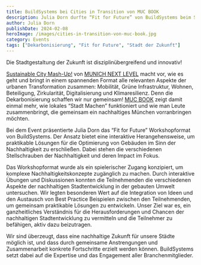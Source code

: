 ```yaml
---
title: BuildSystems bei Cities in Transition von MUC BOOK
description: Julia Dorn durfte “Fit for Future” von BuildSystems beim Sustainable City Mash-Up von Munich Next Level präsentieren.
author: Julia Dorn
publishDate: 2024-02-08
heroImage: /images/cities-in-transition-von-muc-book.jpg
category: Events
tags: ["Dekarbonisierung", "Fit for Future", "Stadt der Zukunft"]
---
```


Die Stadtgestaltung der Zukunft ist disziplinübergreifend und innovativ!

[Sustainable City Mash-Up!](https://www.mucbook.de/sustainable-city-mash-up/) von [MUNICH NEXT LEVEL](https://www.mucbook.de/author/munich-next-level/) macht vor, wie es geht und bringt in einem spannenden Format alle relevanten Aspekte der urbanen Transformation zusammen: Mobilität, Grüne Infrastruktur, Wohnen, Beteiligung, Zirkularität, Digitalisierung und Klimaresilienz. Denn die Dekarbonisierung schaffen wir nur gemeinsam! [MUC BOOK](https://www.mucbook.de/) zeigt damit einmal mehr, wie lokales “Stadt Machen” funktioniert und wie man Leute zusammenbringt, die gemeinsam ein nachhaltiges München vorranbringen möchten. 

Bei dem Event präsentierte Julia Dorn das “Fit for Future” Workshopformat von BuildSystems. Der Ansatz bietet eine interaktive Herangehensweise, um praktikable Lösungen für die Optimierung von Gebäuden im Sinn der Nachhaltigkeit zu erschließen. Dabei stehen die verschiedenen Stellschrauben der Nachhaltigkeit  und deren Impact im Fokus.

Das Workshopformat wurde als ein spielerischer Zugang konzipiert, um komplexe Nachhaltigkeitskonzepte zugänglich zu machen. Durch interaktive Übungen und Diskussionen konnten die Teilnehmenden die verschiedenen Aspekte der nachhaltigen Stadtentwicklung in der gebauten Umwelt untersuchen. Wir legten besonderen Wert auf die Integration von Ideen und den Austausch von Best Practice Beispielen zwischen den Teilnehmenden, um gemeinsam praktikable Lösungen zu entwickeln. Unser Ziel war es, ein ganzheitliches Verständnis für die Herausforderungen und Chancen der nachhaltigen Stadtentwicklung zu vermitteln und die Teilnehmer zu befähigen, aktiv dazu beizutragen.

Wir sind überzeugt, dass eine nachhaltige Zukunft für unsere Städte möglich ist, und dass durch gemeinsame Anstrengungen und Zusammenarbeit konkrete Fortschritte erzielt werden können. BuildSystems setzt dabei auf die Expertise und das Engagement aller Branchenmitglieder.
